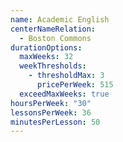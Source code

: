 ```yaml
---
name: Academic English
centerNameRelation:
  - Boston Commons
durationOptions:
  maxWeeks: 32
  weekThresholds:
    - thresholdMax: 3
      pricePerWeek: 515
  exceedMaxWeeks: true
hoursPerWeek: "30"
lessonsPerWeek: 36
minutesPerLesson: 50
---
```

